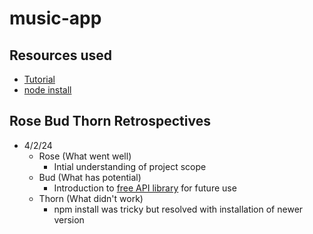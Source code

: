 # music-app

## Resources used

- [Tutorial](https://www.youtube.com/watch?v=I1cpb0tYV74)
- [node install](https://nodejs.org/en/download/)

## Rose Bud Thorn Retrospectives

- 4/2/24
  - Rose (What went well)
    - Intial understanding of project scope
  - Bud (What has potential)
    - Introduction to [free API library](https://rapidapi.com/hub) for future use
  - Thorn (What didn't work)
    - npm install was tricky but resolved with installation of newer version
